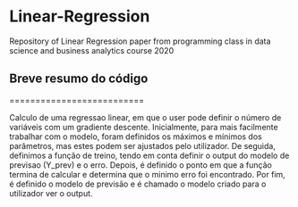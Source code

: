 # Linear-Regression
Repository of Linear Regression paper from programming class in data science and business analytics course 2020

## Breve resumo do código
==========================

Calculo de uma regressao linear, em que o user pode definir o número de variáveis com um gradiente descente.
Inicialmente, para mais facilmente trabalhar com o modelo, foram definidos os máximos e mínimos dos parâmetros, mas estes podem ser ajustados pelo utilizador. 
De seguida, definimos a função de treino, tendo em conta definir o output do modelo de previsao (Y_prev) e o erro. Depois, é definido o ponto em que a função termina de calcular e determina que o minimo erro foi encontrado.
Por fim, é definido o modelo de previsão e é chamado o modelo criado para o utilizador ver o output.


###
